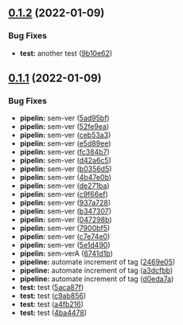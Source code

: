 ## [0.1.2](https://github.com/mycolab/docker-test/compare/v0.1.1...v0.1.2) (2022-01-09)


### Bug Fixes

* **test:** another test ([9b10e62](https://github.com/mycolab/docker-test/commit/9b10e6235d5f0b783e13874fe704bdb94158ccda))



## [0.1.1](https://github.com/mycolab/docker-test/compare/d0eda7ad58cb3e05afde27dcf5b94db927dfd978...v0.1.1) (2022-01-09)


### Bug Fixes

* **pipelin:** sem-ver ([5ad95bf](https://github.com/mycolab/docker-test/commit/5ad95bf8ef98514e8c82460c273946b8b9b060e6))
* **pipelin:** sem-ver ([52fe9ea](https://github.com/mycolab/docker-test/commit/52fe9ea80664fc7076521ee16ee15be9084b7392))
* **pipelin:** sem-ver ([ceb53a3](https://github.com/mycolab/docker-test/commit/ceb53a30ac4b483c82ee89ba57947e7c3c88ce9b))
* **pipelin:** sem-ver ([e5d89ee](https://github.com/mycolab/docker-test/commit/e5d89eee8f259eb97d5155e4b74c763a60a9374a))
* **pipelin:** sem-ver ([fc384b7](https://github.com/mycolab/docker-test/commit/fc384b7d8aac49cadaba5e996d0923fdee5a5ec6))
* **pipelin:** sem-ver ([d42a6c5](https://github.com/mycolab/docker-test/commit/d42a6c54319d6c6b4caa3c9f78a608b161d26394))
* **pipelin:** sem-ver ([b0356d5](https://github.com/mycolab/docker-test/commit/b0356d5a818eb874ce1625ab7540aad8ad9316fa))
* **pipelin:** sem-ver ([4b47e0b](https://github.com/mycolab/docker-test/commit/4b47e0b082709ea81b662e0cd1aeb448f9d2f83d))
* **pipelin:** sem-ver ([de271ba](https://github.com/mycolab/docker-test/commit/de271ba363ca535e9bce7aef549a283830e9ae3b))
* **pipelin:** sem-ver ([c9f66ef](https://github.com/mycolab/docker-test/commit/c9f66efcc8b0a75309f06a0a8aba01aec99918c3))
* **pipelin:** sem-ver ([937a728](https://github.com/mycolab/docker-test/commit/937a728f75aeca811ce56076652dedd885498bf5))
* **pipelin:** sem-ver ([b347307](https://github.com/mycolab/docker-test/commit/b347307897ad381415e55f063aca8ba8b9422135))
* **pipelin:** sem-ver ([047298b](https://github.com/mycolab/docker-test/commit/047298b7f12c444417085dc444992178f24ff3d7))
* **pipelin:** sem-ver ([7900bf5](https://github.com/mycolab/docker-test/commit/7900bf5890ce3b9f92a9dca7760bbdfe5a4bbacb))
* **pipelin:** sem-ver ([c7e74e0](https://github.com/mycolab/docker-test/commit/c7e74e0639aa81cbde8b07d0b55e847724d43768))
* **pipelin:** sem-ver ([5e1d490](https://github.com/mycolab/docker-test/commit/5e1d49057c7d24f693f41db68332cfca3cd35809))
* **pipelin:** sem-verA ([6741d1b](https://github.com/mycolab/docker-test/commit/6741d1b99282593eb97304e4faf17650ab5aedeb))
* **pipeline:** automate increment of tag ([2469e05](https://github.com/mycolab/docker-test/commit/2469e057c7bbe5c73d725c356657af29c4394058))
* **pipeline:** automate increment of tag ([a3dcfbb](https://github.com/mycolab/docker-test/commit/a3dcfbbb0a141d757ecd7e29882374462963b38f))
* **pipeline:** automate increment of tag ([d0eda7a](https://github.com/mycolab/docker-test/commit/d0eda7ad58cb3e05afde27dcf5b94db927dfd978))
* **test:** test ([5aca87f](https://github.com/mycolab/docker-test/commit/5aca87f44fba8b28abfbaead4d5a65843a55c283))
* **test:** test ([c9ab856](https://github.com/mycolab/docker-test/commit/c9ab8568440fd9d298b27c4de49f58a53988a6f8))
* **test:** test ([a4fb216](https://github.com/mycolab/docker-test/commit/a4fb2164150645c09ddb9846243c1226275e4782))
* **test:** test ([4ba4478](https://github.com/mycolab/docker-test/commit/4ba44787360e1c7bd798385996cd10103c84fcdc))




